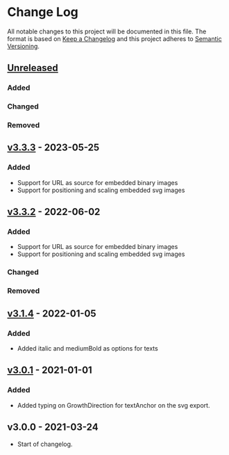 # Change Log

All notable changes to this project will be documented in this file. The format is based on [Keep a Changelog](http://keepachangelog.com/) and this project adheres to [Semantic Versioning](http://semver.org/).

## [Unreleased](https://github.com/dividab/abstract-visuals/compare/abstract-image@3.3.3...master)

### Added

### Changed

### Removed

## [v3.3.3](https://github.com/dividab/abstract-visuals/compare/abstract-image@3.3.2...abstract-image@3.3.3) - 2023-05-25

### Added

- Support for URL as source for embedded binary images
- Support for positioning and scaling embedded svg images

## [v3.3.2](https://github.com/dividab/abstract-visuals/compare/abstract-image@3.0.0...abstract-image@3.3.2) - 2022-06-02

### Added

- Support for URL as source for embedded binary images
- Support for positioning and scaling embedded svg images

### Changed

### Removed

## [v3.1.4](https://github.com/dividab/abstract-visuals/compare/abstract-image@3.1.3...abstract-image@3.1.4) - 2022-01-05

### Added

- Added italic and mediumBold as options for texts

## [v3.0.1](https://github.com/dividab/abstract-visuals/compare/abstract-image@3.0.0...abstract-image@3.0.1) - 2021-01-01

### Added

- Added typing on GrowthDirection for textAnchor on the svg export.

## v3.0.0 - 2021-03-24

- Start of changelog.
